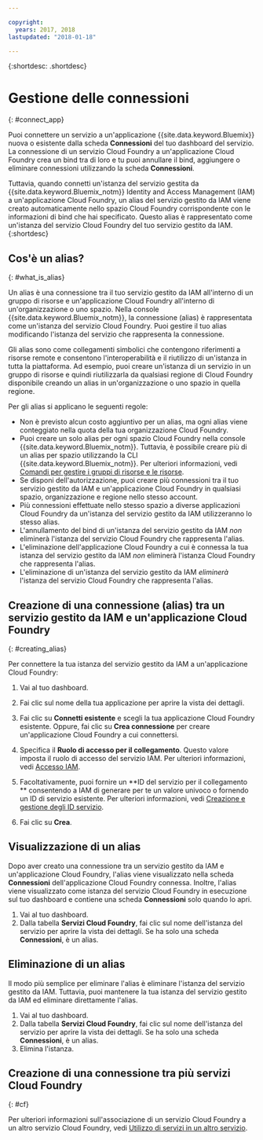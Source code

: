 ```yaml
---

copyright:
  years: 2017, 2018
lastupdated: "2018-01-18"

---
```


{:shortdesc: .shortdesc}

# Gestione delle connessioni
{: #connect_app}

Puoi connettere un servizio a un'applicazione {{site.data.keyword.Bluemix}} nuova o esistente dalla scheda **Connessioni** del tuo dashboard del servizio. La connessione di un servizio Cloud Foundry a un'applicazione Cloud Foundry crea un bind tra di loro e tu puoi annullare il bind, aggiungere o eliminare connessioni utilizzando la scheda **Connessioni**.

Tuttavia, quando connetti un'istanza del servizio gestita da {{site.data.keyword.Bluemix_notm}} Identity and Access Management (IAM) a un'applicazione Cloud Foundry, un alias del servizio gestito da IAM viene creato automaticamente nello spazio Cloud Foundry corrispondente con le informazioni di bind che hai specificato. Questo alias è rappresentato come un'istanza del servizio Cloud Foundry del tuo servizio gestito da IAM.
{:shortdesc}

## Cos'è un alias?
{: #what_is_alias}

Un alias è una connessione tra il tuo servizio gestito da IAM all'interno di un gruppo di risorse e un'applicazione Cloud Foundry all'interno di un'organizzazione o uno spazio. Nella console {{site.data.keyword.Bluemix_notm}}, la connessione (alias) è rappresentata come un'istanza del servizio Cloud Foundry. Puoi gestire il tuo alias modificando l'istanza del servizio che rappresenta la connessione.

Gli alias sono come collegamenti simbolici che contengono riferimenti a risorse remote e consentono l'interoperabilità e il riutilizzo di un'istanza in tutta la piattaforma. Ad esempio, puoi creare un'istanza di un servizio in un gruppo di risorse e quindi riutilizzarla da qualsiasi regione di Cloud Foundry disponibile creando un alias in un'organizzazione o uno spazio in quella regione.

Per gli alias si applicano le seguenti regole:

* Non è previsto alcun costo aggiuntivo per un alias, ma ogni alias viene conteggiato nella quota della tua organizzazione Cloud Foundry.
* Puoi creare un solo alias per ogni spazio Cloud Foundry nella console {{site.data.keyword.Bluemix_notm}}. Tuttavia, è possibile creare più di un alias per spazio utilizzando la CLI {{site.data.keyword.Bluemix_notm}}. Per ulteriori informazioni, vedi [Comandi per gestire i gruppi di risorse e le risorse](/docs/cli/reference/bluemix_cli/bx_cli.html#commands-for-managing-resource-groups-and-resources).
* Se disponi dell'autorizzazione, puoi creare più connessioni tra il tuo servizio gestito da IAM e un'applicazione Cloud Foundry in qualsiasi spazio, organizzazione e regione nello stesso account.
* Più connessioni effettuate nello stesso spazio a diverse applicazioni Cloud Foundry da un'istanza del servizio gestito da IAM utilizzeranno lo stesso alias.
* L'annullamento del bind di un'istanza del servizio gestito da IAM *non* eliminerà l'istanza del servizio Cloud Foundry che rappresenta l'alias.
* L'eliminazione dell'applicazione Cloud Foundry a cui è connessa la tua istanza del servizio gestito da IAM *non* eliminerà l'istanza Cloud Foundry che rappresenta l'alias.
* L'eliminazione di un'istanza del servizio gestito da IAM *eliminerà* l'istanza del servizio Cloud Foundry che rappresenta l'alias.

## Creazione di una connessione (alias) tra un servizio gestito da IAM e un'applicazione Cloud Foundry
{: #creating_alias}

Per connettere la tua istanza del servizio gestito da IAM a un'applicazione Cloud Foundry:

1. Vai al tuo dashboard.

2. Fai clic sul nome della tua applicazione per aprire la vista dei dettagli.

3. Fai clic su **Connetti esistente** e scegli la tua applicazione Cloud Foundry esistente. Oppure, fai clic su **Crea connessione** per creare un'applicazione Cloud Foundry a cui connettersi.

4. Specifica il **Ruolo di accesso per il collegamento**. Questo valore imposta il ruolo di accesso del servizio IAM. Per ulteriori informazioni, vedi [Accesso IAM](/docs/iam/users_roles.html#userroles).

5. Facoltativamente, puoi fornire un **ID del servizio per il collegamento ** consentendo a IAM di generare per te un valore univoco o fornendo un ID di servizio esistente. Per ulteriori informazioni, vedi [Creazione e gestione degli ID servizio](https://console.stage1.bluemix.net/docs/iam/serviceid.html#serviceids).

6. Fai clic su **Crea**.

## Visualizzazione di un alias

Dopo aver creato una connessione tra un servizio gestito da IAM e un'applicazione Cloud Foundry, l'alias viene visualizzato nella scheda **Connessioni** dell'applicazione Cloud Foundry connessa. Inoltre, l'alias viene visualizzato come istanza del servizio Cloud Foundry in esecuzione sul tuo dashboard e contiene una scheda **Connessioni** solo quando lo apri.

1. Vai al tuo dashboard.
2. Dalla tabella **Servizi Cloud Foundry**, fai clic sul nome dell'istanza del servizio per aprire la vista dei dettagli. Se ha solo una scheda **Connessioni**, è un alias.

## Eliminazione di un alias

Il modo più semplice per eliminare l'alias è eliminare l'istanza del servizio gestito da IAM. Tuttavia, puoi mantenere la tua istanza del servizio gestito da IAM ed eliminare direttamente l'alias.

1. Vai al tuo dashboard.
2. Dalla tabella **Servizi Cloud Foundry**, fai clic sul nome dell'istanza del servizio per aprire la vista dei dettagli. Se ha solo una scheda **Connessioni**, è un alias.
3. Elimina l'istanza.

## Creazione di una connessione tra più servizi Cloud Foundry
{: #cf}

Per ulteriori informazioni sull'associazione di un servizio Cloud Foundry a un altro servizio Cloud Foundry, vedi [Utilizzo di servizi in un altro servizio](../apps/reqnsi.html#add_service).
